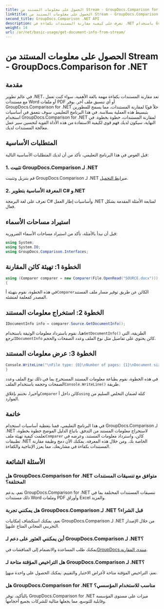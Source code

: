 ```yaml
---
title: الحصول على معلومات المستند من Stream - GroupDocs.Comparison for .NET
linktitle: الحصول على معلومات المستند من Stream - GroupDocs.Comparison for .NET
second_title: GroupDocs.Comparison .NET API
description: تعرف على كيفية مقارنة المستندات بكفاءة في .NET باستخدام GroupDocs.Comparison، مما يعزز سير عمل معالجة المستندات بسلاسة.
weight: 14
url: /ar/net/basic-usage/get-document-info-from-stream/
---
```


# الحصول على معلومات المستند من Stream - GroupDocs.Comparison for .NET

## مقدمة
في عالم تطوير .NET، تعد مقارنة المستندات بكفاءة مهمة بالغة الأهمية، سواء كنت تعمل مع مستندات Word أو ملفات PDF أو أي تنسيق ملف آخر. يوفر GroupDocs.Comparison for .NET حلاً قويًا لمقارنة المستندات، مما يسمح للمطورين بتبسيط هذه العملية بسلاسة. في هذا البرنامج التعليمي، سوف نتعمق في أساسيات استخدام GroupDocs.Comparison for .NET لمقارنة المستندات، خطوة بخطوة. في النهاية، سيكون لديك فهم قوي لكيفية الاستفادة من هذه الأداة القوية لتحسين سير عمل معالجة المستندات لديك.
## المتطلبات الأساسية
قبل الغوص في هذا البرنامج التعليمي، تأكد من أن لديك المتطلبات الأساسية التالية:
### 1. تثبيت GroupDocs.Comparison لـ .NET
 قم بتنزيل وتثبيت GroupDocs.Comparison لـ .NET من[رابط التحميل](https://releases.groupdocs.com/comparison/net/).
### 2. المعرفة الأساسية بتطوير C# و.NET
تعرف على لغة البرمجة C# وأساسيات إطار العمل .NET لمتابعة الأمثلة المقدمة بشكل فعال.

## استيراد مساحات الأسماء
قبل أن نبدأ بالأمثلة، تأكد من استيراد مساحات الأسماء الضرورية:
```csharp
using System;
using System.IO;
using GroupDocs.Comparison.Interfaces;
```

## الخطوة 1: تهيئة كائن المقارنة
```csharp
using (Comparer comparer = new Comparer(File.OpenRead("SOURCE.docx")))
{
```
 في هذه الخطوة، نقوم بتهيئة أ`Comparer`الكائن عن طريق توفير مسار ملف المستند المصدر كمعلمة لمنشئه.
## الخطوة 2: استخراج معلومات المستند
```csharp
IDocumentInfo info = comparer.Source.GetDocumentInfo();
```
 هنا، نقوم باسترداد معلومات الوثيقة باستخدام`GetDocumentInfo()` الطريقة، التي ترجع`IDocumentInfo` كائن يحتوي على تفاصيل مثل نوع الملف وعدد الصفحات والحجم.
## الخطوة 3: عرض معلومات المستند
```csharp
Console.WriteLine("\nFile type: {0}\nNumber of pages: {1}\nDocument size: {2} bytes", info.FileType, info.PageCount, info.Size);
}
```
 في هذه الخطوة، نقوم بطباعة معلومات المستند المستخرج بما في ذلك نوع الملف وعدد الصفحات وحجمه باستخدام الملف`Console.WriteLine()` طريقة.

 وأخيرا، نختتم بإغلاق`Comparer` كائن داخل أ`using` كتلة لضمان التخلص السليم من الموارد.

## خاتمة
 في هذا البرنامج التعليمي، قمنا بتغطية أساسيات استخدام GroupDocs.Comparison لـ .NET لاستخراج معلومات المستند من التدفق. باتباع الدليل الموضح خطوة بخطوة، تعلمت كيفية تهيئة ملف`Comparer` كائن، واسترداد معلومات المستند، وعرضه في تطبيقات .NET الخاصة بك. ومن خلال هذه المعرفة، يمكنك الآن دمج وظيفة مقارنة المستندات بكفاءة في مشاريعك، مما يعزز الإنتاجية والكفاءة.
## الأسئلة الشائعة
### هل GroupDocs.Comparison for .NET متوافق مع تنسيقات المستندات المختلفة؟
نعم، يدعم GroupDocs.Comparison for .NET تنسيقات المستندات المختلفة بما في ذلك مستندات Word وملفات PDF وأوراق Excel والمزيد.
### هل يمكنني تجربة GroupDocs.Comparison لـ .NET قبل الشراء؟
 نعم، يمكنك استكشاف إمكانيات GroupDocs.Comparison لـ .NET من خلال الإصدار التجريبي المجاني المتاح على[هنا](https://releases.groupdocs.com/).
### أين يمكنني العثور على دعم لـ GroupDocs.Comparison لـ .NET؟
 يمكنك طلب المساعدة والانضمام إلى المناقشات في[GroupDocs.منتدى المقارنة](https://forum.groupdocs.com/c/comparison/12).
### هل التراخيص المؤقتة متاحة لـ GroupDocs.Comparison لـ .NET؟
 نعم، التراخيص المؤقتة متاحة لأغراض الاختبار والتقييم. يمكنك الحصول على واحدة من[هنا](https://purchase.groupdocs.com/temporary-license/).
### هل GroupDocs.Comparison for .NET مناسب للاستخدام المؤسسي؟
بالتأكيد، توفر GroupDocs.Comparison for .NET ميزات على مستوى المؤسسة وقابلية للتوسع، مما يجعلها مثالية للشركات بجميع أحجامها.